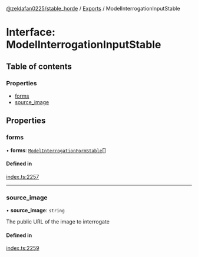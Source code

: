 [@zeldafan0225/stable_horde](../../README.md) / [Exports](../modules.md) / ModelInterrogationInputStable

# Interface: ModelInterrogationInputStable

## Table of contents

### Properties

- [forms](ModelInterrogationInputStable.md#forms)
- [source\_image](ModelInterrogationInputStable.md#source_image)

## Properties

### forms

• **forms**: [`ModelInterrogationFormStable`](ModelInterrogationFormStable.md)[]

#### Defined in

[index.ts:2257](https://github.com/MrlolDev/stable_horde/blob/2389aa8/index.ts#L2257)

___

### source\_image

• **source\_image**: `string`

The public URL of the image to interrogate

#### Defined in

[index.ts:2259](https://github.com/MrlolDev/stable_horde/blob/2389aa8/index.ts#L2259)

